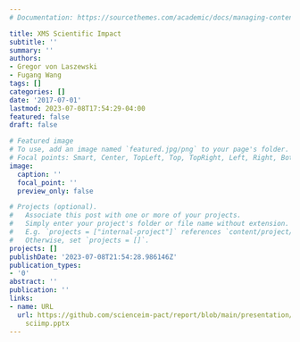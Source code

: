 ```yaml
---
# Documentation: https://sourcethemes.com/academic/docs/managing-content/

title: XMS Scientific Impact
subtitle: ''
summary: ''
authors:
- Gregor von Laszewski
- Fugang Wang
tags: []
categories: []
date: '2017-07-01'
lastmod: 2023-07-08T17:54:29-04:00
featured: false
draft: false

# Featured image
# To use, add an image named `featured.jpg/png` to your page's folder.
# Focal points: Smart, Center, TopLeft, Top, TopRight, Left, Right, BottomLeft, Bottom, BottomRight.
image:
  caption: ''
  focal_point: ''
  preview_only: false

# Projects (optional).
#   Associate this post with one or more of your projects.
#   Simply enter your project's folder or file name without extension.
#   E.g. `projects = ["internal-project"]` references `content/project/deep-learning/index.md`.
#   Otherwise, set `projects = []`.
projects: []
publishDate: '2023-07-08T21:54:28.986146Z'
publication_types:
- '0'
abstract: ''
publication: ''
links:
- name: URL
  url: https://github.com/scienceim-pact/report/blob/main/presentation/PEARC17 XMS
    sciimp.pptx
---
```

